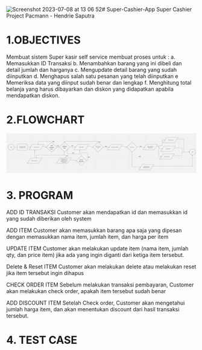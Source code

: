 <img width="1440" alt="Screenshot 2023-07-08 at 13 06 52" src="https://github.com/hendsaputra/Super-Cashier-App/assets/136609782/2a24ec6d-79e5-44b3-9ed0-bd9f8a02020e"># Super-Cashier-App
Super Cashier Project Pacmann - Hendrie Saputra

# 1.OBJECTIVES
Membuat sistem Super kasir self service membuat proses untuk :
a. Memasukkan ID Transaksi
b. Menambahkan barang yang ini dibeli dan detail jumlah dan harganya
c. Mengupdate detail barang yang sudah diinputkan 
d. Menghapus salah satu pesanan yang telah diinputkan
e  Memeriksa data yang diinput sudah benar dan lengkap
f. Menghitung total belanja yang harus dibayarkan dan diskon yang didapatkan apabila mendapatkan diskon.

# 2.FLOWCHART
![Alt text](https://github.com/hendsaputra/Super-Cashier-App/blob/main/Flowchart.png)

# 3. PROGRAM

ADD ID TRANSAKSI
Customer akan mendapatkan id dan memasukkan id yang sudah diberikan oleh system

ADD ITEM
Customer akan memasukkan barang apa saja yang dipesan dengan memasukkan nama item, jumlah item, dan harga per item

UPDATE ITEM
Customer akan melakukan update item (nama item, jumlah qty, dan price item) jika ada yang ingin diganti dari ketiga item tersebut.

Delete & Reset ITEM
Customer akan melakukan delete atau melakukan reset jika item tersebut ingin dihapus

CHECK ORDER ITEM
Sebelum melakukan transaksi pembayaran, Customer akan melakukan check order, apakah item tersebut sudah benar

ADD DISCOUNT ITEM
Setelah Check order, Customer akan mengetahui jumlah harga item, dan akan menentukan discount dari hasil transaksi tersebut.

# 4. TEST CASE

